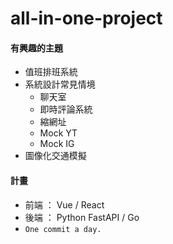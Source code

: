 # all-in-one-project

#### 有興趣的主題
- 值班排班系統
- 系統設計常見情境
    - 聊天室
    - 即時評論系統
    - 縮網址
    - Mock YT
    - Mock IG
- 圖像化交通模擬

#### 計畫
- 前端 ： Vue / React
- 後端 ： Python FastAPI / Go
- `One commit a day.`
